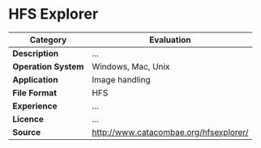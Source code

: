# HFS Explorer

| Category | Evaluation |
| --- | --- |
| **Description**  | ... |
| **Operation System**  | Windows, Mac, Unix |
| **Application**  | Image handling  |
| **File Format** | HFS |
| **Experience** | ... |
| **Licence** | ... |
| **Source** | http://www.catacombae.org/hfsexplorer/ |

